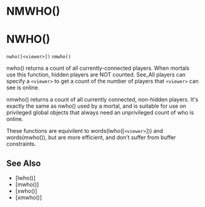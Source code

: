 # NMWHO()
# NWHO()
`nwho([<viewer>])`
`nmwho()`

  nwho() returns a count of all currently-connected players. When mortals use this function, hidden players are NOT counted. See_All players can specify a `<viewer>` to get a count of the number of players that `<viewer>` can see is online.

  nmwho() returns a count of all currently connected, non-hidden players. It's exactly the same as nwho() used by a mortal, and is suitable for use on privileged global objects that always need an unprivileged count of who is online.

  These functions are equivilent to words(lwho([`<viewer>`])) and words(mwho()), but are more efficient, and don't suffer from buffer constraints.


## See Also
- [lwho()]
- [mwho()]
- [xwho()]
- [xmwho()]

